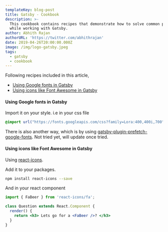 ```yaml
---
templateKey: blog-post
title: Gatsby - Cookbook
description: >-
  This cookbook contains recipes that demonstrate how to solve common problems
  while working with Gatsby. 
author: Abhith Rajan
authorURL: 'https://twitter.com/abhithrajan'
date: 2019-04-26T20:00:00.000Z
image: /img/logo-gatsby.jpeg
tags:
  - gatsby
  - cookbook
---
```

Following recipes included in this article,

- [Using Google fonts in Gatsby](#using-google-fonts-in-gatsby)
- [Using icons like Font Awesome in Gatsby](#using-icons-like-font-awesome-in-gatsby)

#### Using Google fonts in Gatsby

Import it on your style. i.e in your css file

```css
@import url("https://fonts.googleapis.com/css?family=Lora:400,400i,700");
```

There is also another way, which is by using [gatsby-plugin-prefetch-google-fonts](https://www.gatsbyjs.org/packages/gatsby-plugin-prefetch-google-fonts/). Not tried yet, will update once tried.

#### Using icons like Font Awesome in Gatsby

Using [react-icons](https://github.com/react-icons/react-icons). 

Add it to your packages. 

```bash
npm install react-icons --save
```

And in your react component

```jsx
import { FaBeer } from 'react-icons/fa';

class Question extends React.Component {
  render() {
    return <h3> Lets go for a <FaBeer />? </h3>
  }
}
```


